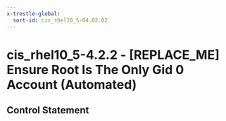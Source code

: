 ```yaml
---
x-trestle-global:
  sort-id: cis_rhel10_5-04.02.02
---
```


# cis_rhel10_5-4.2.2 - \[REPLACE_ME\] Ensure Root Is The Only Gid 0 Account (Automated)

## Control Statement
